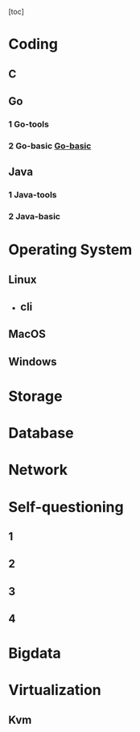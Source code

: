 

[toc]





# Coding

## C

## Go

### 1 Go-tools



### 2 Go-basic [Go-basic](Coding/Go/Go-basic.md)







## Java

### 1  Java-tools

### 2 Java-basic








# Operating System

## Linux

- ## cli

  

## MacOS



## Windows



# Storage





# Database





# Network





# Self-questioning

## 1 

## 2 

## 3 

## 4 







#  Bigdata





# Virtualization



## Kvm

